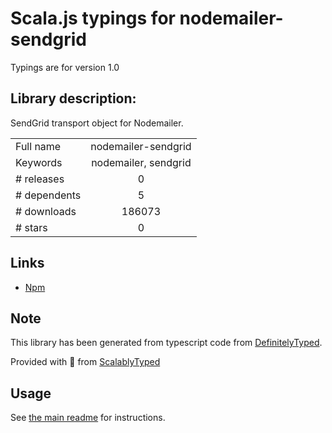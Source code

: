 
# Scala.js typings for nodemailer-sendgrid

Typings are for version 1.0

## Library description:
SendGrid transport object for Nodemailer.

|                    |                 |
| ------------------ | :-------------: |
| Full name          | nodemailer-sendgrid |
| Keywords           | nodemailer, sendgrid |
| # releases         | 0 |
| # dependents       | 5 |
| # downloads        | 186073 |
| # stars            | 0 |

## Links
- [Npm](https://www.npmjs.com/package/nodemailer-sendgrid)
    


## Note
This library has been generated from typescript code from [DefinitelyTyped](https://definitelytyped.org).

Provided with :purple_heart: from [ScalablyTyped](https://github.com/oyvindberg/ScalablyTyped)

## Usage
See [the main readme](../../readme.md) for instructions.


